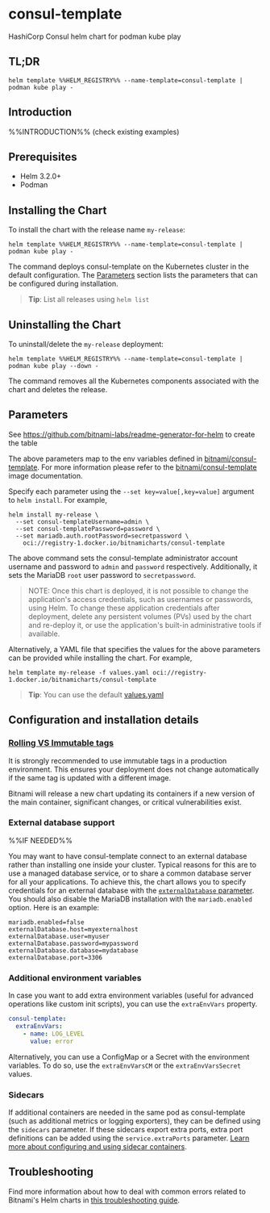 <!--- app-name: consul-template -->

# consul-template

HashiCorp Consul helm chart for podman kube play

## TL;DR

```console
helm template %%HELM_REGISTRY%% --name-template=consul-template | podman kube play -
```

## Introduction

%%INTRODUCTION%% (check existing examples)

## Prerequisites

- Helm 3.2.0+
- Podman

## Installing the Chart

To install the chart with the release name `my-release`:

```console
helm template %%HELM_REGISTRY%% --name-template=consul-template | podman kube play -
```

The command deploys consul-template on the Kubernetes cluster in the default configuration. The [Parameters](#parameters) section lists the parameters that can be configured during installation.

> **Tip**: List all releases using `helm list`

## Uninstalling the Chart

To uninstall/delete the `my-release` deployment:

```console
helm template %%HELM_REGISTRY%% --name-template=consul-template | podman kube play --down -
```

The command removes all the Kubernetes components associated with the chart and deletes the release.

## Parameters

See <https://github.com/bitnami-labs/readme-generator-for-helm> to create the table

The above parameters map to the env variables defined in [bitnami/consul-template](https://github.com/bitnami/containers/tree/main/bitnami/consul-template). For more information please refer to the [bitnami/consul-template](https://github.com/bitnami/containers/tree/main/bitnami/consul-template) image documentation.

Specify each parameter using the `--set key=value[,key=value]` argument to `helm install`. For example,

```console
helm install my-release \
  --set consul-templateUsername=admin \
  --set consul-templatePassword=password \
  --set mariadb.auth.rootPassword=secretpassword \
    oci://registry-1.docker.io/bitnamicharts/consul-template
```

The above command sets the consul-template administrator account username and password to `admin` and `password` respectively. Additionally, it sets the MariaDB `root` user password to `secretpassword`.

> NOTE: Once this chart is deployed, it is not possible to change the application's access credentials, such as usernames or passwords, using Helm. To change these application credentials after deployment, delete any persistent volumes (PVs) used by the chart and re-deploy it, or use the application's built-in administrative tools if available.

Alternatively, a YAML file that specifies the values for the above parameters can be provided while installing the chart. For example,

```console
helm template my-release -f values.yaml oci://registry-1.docker.io/bitnamicharts/consul-template
```

> **Tip**: You can use the default [values.yaml](values.yaml)

## Configuration and installation details

### [Rolling VS Immutable tags](https://docs.bitnami.com/containers/how-to/understand-rolling-tags-containers/)

It is strongly recommended to use immutable tags in a production environment. This ensures your deployment does not change automatically if the same tag is updated with a different image.

Bitnami will release a new chart updating its containers if a new version of the main container, significant changes, or critical vulnerabilities exist.

### External database support

%%IF NEEDED%%

You may want to have consul-template connect to an external database rather than installing one inside your cluster. Typical reasons for this are to use a managed database service, or to share a common database server for all your applications. To achieve this, the chart allows you to specify credentials for an external database with the [`externalDatabase` parameter](#parameters). You should also disable the MariaDB installation with the `mariadb.enabled` option. Here is an example:

```console
mariadb.enabled=false
externalDatabase.host=myexternalhost
externalDatabase.user=myuser
externalDatabase.password=mypassword
externalDatabase.database=mydatabase
externalDatabase.port=3306
```

### Additional environment variables

In case you want to add extra environment variables (useful for advanced operations like custom init scripts), you can use the `extraEnvVars` property.

```yaml
consul-template:
  extraEnvVars:
    - name: LOG_LEVEL
      value: error
```

Alternatively, you can use a ConfigMap or a Secret with the environment variables. To do so, use the `extraEnvVarsCM` or the `extraEnvVarsSecret` values.

### Sidecars

If additional containers are needed in the same pod as consul-template (such as additional metrics or logging exporters), they can be defined using the `sidecars` parameter. If these sidecars export extra ports, extra port definitions can be added using the `service.extraPorts` parameter. [Learn more about configuring and using sidecar containers](https://docs.bitnami.com/kubernetes/apps/consul-template/administration/configure-use-sidecars/).

## Troubleshooting

Find more information about how to deal with common errors related to Bitnami's Helm charts in [this troubleshooting guide](https://docs.bitnami.com/general/how-to/troubleshoot-helm-chart-issues).
